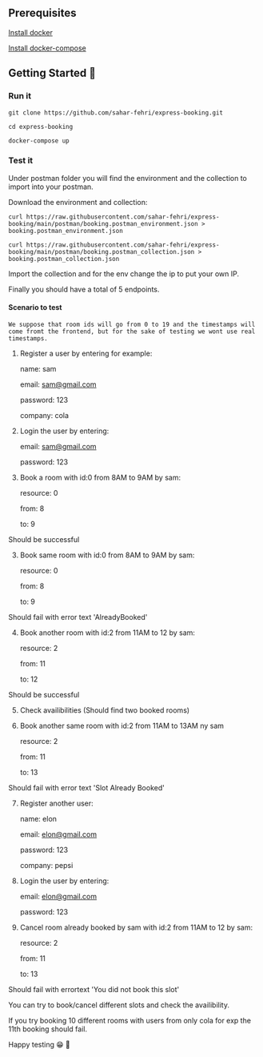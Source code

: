 ## Prerequisites

[Install docker](https://www.digitalocean.com/community/tutorials/how-to-install-and-use-docker-on-ubuntu-20-04-fr)

[Install docker-compose](https://www.digitalocean.com/community/tutorials/how-to-install-and-use-docker-compose-on-ubuntu-20-04-fr)

## Getting Started :rocket:

### Run it

````aidl
git clone https://github.com/sahar-fehri/express-booking.git
````

````aidl
cd express-booking
````

````aidl
docker-compose up
````

### Test it

Under postman folder you will find the environment and the collection to import into your postman.


Download the environment and collection:

````aidl
curl https://raw.githubusercontent.com/sahar-fehri/express-booking/main/postman/booking.postman_environment.json > booking.postman_environment.json
````

````aidl
curl https://raw.githubusercontent.com/sahar-fehri/express-booking/main/postman/booking.postman_collection.json > booking.postman_collection.json
````

Import the collection and for the env change the ip to put your own IP.

Finally you should have a total of 5 endpoints.

#### Scenario to test

`We suppose that room ids will go from 0 to 19 and the timestamps will come fromt the frontend, but for the sake of testing we wont use real timestamps.`

1. Register a user by entering for example:

    name: sam

    email: sam@gmail.com

    password: 123

    company: cola

2. Login the user by entering:

    email: sam@gmail.com

    password: 123

3. Book a room with id:0 from 8AM to 9AM by sam:

    resource: 0

    from: 8

    to: 9

Should be successful

3. Book same room with id:0 from 8AM to 9AM by sam:

    resource: 0

    from: 8

    to: 9

Should fail with error text 'AlreadyBooked'

4. Book another room with id:2 from 11AM to 12 by sam:

    resource: 2

    from: 11

    to: 12

Should be successful

5. Check availibilities (Should find two booked rooms)

6. Book another same room with id:2 from 11AM to 13AM ny sam

    resource: 2

    from: 11

    to: 13

Should fail with error text 'Slot Already Booked'

7. Register another user:

   name: elon

    email: elon@gmail.com

    password: 123

    company: pepsi

8. Login the user by entering:

    email: elon@gmail.com

    password: 123

9. Cancel room already booked by sam with id:2 from 11AM to 12 by sam:

    resource: 2

    from: 11

    to: 13

Should fail with errortext 'You did not book this slot'

You can try to book/cancel different slots and check the availibility.

If you try booking 10 different rooms with users from only cola for exp the 11th booking should fail.


Happy testing 😁 🎉